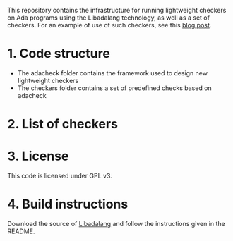 This repository contains the infrastructure for running lightweight checkers on
Ada programs using the Libadalang technology, as well as a set of checkers. For
an example of use of such checkers, see this [blog
post](http://blog.adacore.com/many-more-low-hanging-bugs).

# 1. Code structure

* The adacheck folder contains the framework used to design new lightweight
  checkers
* The checkers folder contains a set of predefined checks based on adacheck

# 2. List of checkers

# 3. License

This code is licensed under GPL v3.

# 4. Build instructions

Download the source of [Libadalang](https://github.com/AdaCore/libadalang) and
follow the instructions given in the README.
